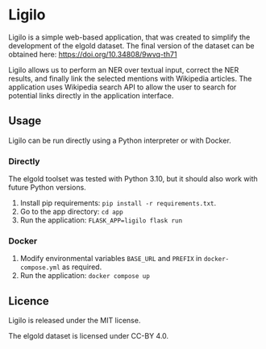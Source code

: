 # Ligilo

Ligilo is a simple web-based application, that was created to simplify the development of the elgold dataset.
The final version of the dataset can be obtained here: https://doi.org/10.34808/9wvq-th71

Ligilo allows us to perform an NER over textual input, correct the NER results, and finally link the selected mentions 
with Wikipedia articles. The application uses Wikipedia search API to allow the user to search for potential links
directly in the application interface.

## Usage

Ligilo can be run directly using a Python interpreter or with Docker.

### Directly

The elgold toolset was tested with Python 3.10, but it
should also work with future Python versions.

1. Install pip requirements: `pip install -r requirements.txt`.
2. Go to the app directory: `cd app`
3. Run the application: `FLASK_APP=ligilo flask run`

### Docker

1. Modify environmental variables `BASE_URL` and `PREFIX` in `docker-compose.yml` as required.
2. Run the application: `docker compose up`

## Licence

Ligilo is released under the MIT license.

The elgold dataset is licensed under CC-BY 4.0.